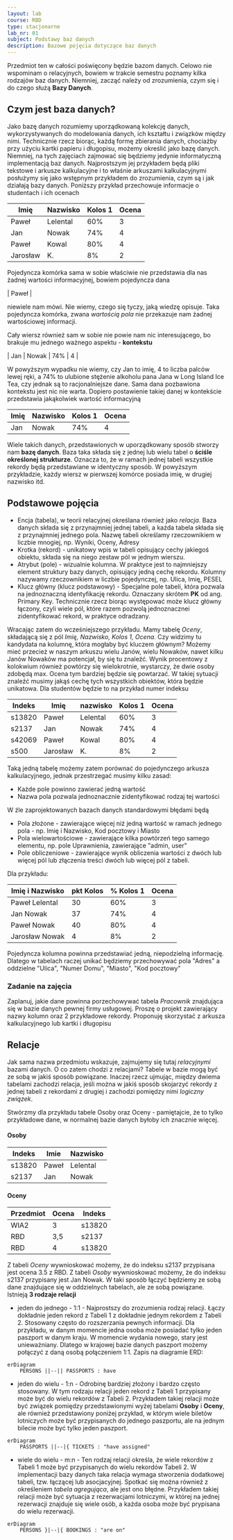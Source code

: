 ```yaml
---
layout: lab
course: RBD
type: stacjonarne
lab_nr: 01
subject: Podstawy baz danych
description: Bazowe pojęcia dotyczące baz danych
---
```

Przedmiot ten w całości poświęcony będzie bazom danych. Celowo nie wspominam o relacyjnych, bowiem w trakcie semestru poznamy kilka rodzajów baz danych. Niemniej, zacząć należy od zrozumienia, czym się i do czego służą **Bazy Danych**. 

## Czym jest baza danych?
Jako bazę danych rozumiemy uporządkowaną kolekcję danych, wykorzystywanych do modelowania danych, ich kształtu i związków między nimi. Technicznie rzecz biorąc, każdą formę zbierania danych, chociażby przy użyciu kartki papieru i długopisu, możemy określić jako bazę danych. Niemniej, na tych zajęciach zajmować się będziemy jedynie informatyczną implementacją baz danych. Najprostszym jej przykładem będą pliki tekstowe i arkusze kalkulacyjne i to właśnie arkuszami kalkulacyjnymi posłużymy się jako wstępnym przykładem do zrozumienia, czym są i jak działają bazy danych. Poniższy przykład przechowuje informacje o studentach i ich ocenach

| Imię     | Nazwisko | Kolos 1 | Ocena |
|----------|----------|---------|-------|
| Paweł    | Lelental | 60%     | 3     |
| Jan      | Nowak    | 74%     | 4     |
| Paweł    | Kowal    | 80%     | 4     |
| Jarosław | K.       | 8%      | 2     |

Pojedyncza komórka sama w sobie właściwie nie przedstawia dla nas żadnej wartości informacyjnej, bowiem pojedyncza dana

| Paweł | 

niewiele nam mówi. Nie wiemy, czego się tyczy, jaką wiedzę opisuje. Taka pojedyncza komórka, zwana *wartością pola* nie przekazuje nam żadnej wartościowej informacji. 

Cały wiersz również sam w sobie nie powie nam nic interesującego, bo brakuje mu jednego ważnego aspektu - **kontekstu**

| Jan      | Nowak    | 74%     | 4     |

W powyższym wypadku nie wiemy, czy Jan to imię, 4 to liczba palców lewej ręki, a 74% to ulubione stężenie alkoholu pana Jana w Long Island Ice Tea, czy jednak są to racjonalniejsze dane. Sama dana pozbawiona kontekstu jest nic nie warta. Dopiero postawienie takiej danej w kontekście przedstawia jakąkolwiek wartość informacyjną

| Imię     | Nazwisko | Kolos 1 | Ocena |
|----------|----------|---------|-------|
| Jan      | Nowak    | 74%     | 4     |

Wiele takich danych, przedstawionych w uporządkowany sposób stworzy nam **bazę danych**. Baza taka składa się z jednej lub wielu tabel o **ściśle określonej strukturze**. Oznacza to, że w ramach jednej tabeli wszystkie rekordy będą przedstawiane w identyczny sposób. W powyższym przykładzie, każdy wiersz w pierwszej komórce posiada imię, w drugiej nazwisko itd.

## Podstawowe pojęcia
   - Encja (tabela), w teorii relacyjnej określana również jako *relacja*. Baza danych składa się z przynajmniej jednej tabeli, a każda tabela składa się z przynajmniej jednego pola. Nazwę tabeli określamy rzeczownikiem w liczbie mnogiej, np. Wyniki, Oceny, Adresy
   - Krotka (rekord) - unikatowy wpis w tabeli opisujący cechy jakiegoś obiektu, składa się na niego zestaw pól w jednym wierszu. 
   - Atrybut (pole) - wizualnie kolumna. W praktyce jest to najmniejszy element struktury bazy danych, opisujący jedną cechę rekordu. Kolumny nazywamy rzeczownikiem w liczbie pojedynczej, np. Ulica, Imię, PESEL
   - Klucz główny (klucz podstawowy) - Specjalne pole tabeli, która pozwala na jednoznaczną identyfikację rekordu. Oznaczany skrótem **PK** od ang. Primary Key. Technicznie rzecz biorąc występować może klucz główny łączony, czyli wiele pól, które razem pozwolą jednoznacznei zidentyfikować rekord, w praktyce odradzany.

Wracając zatem do wcześniejszego przykładu. Mamy tabelę *Oceny*, składającą się z pól *Imię, Nazwisko, Kolos 1, Ocena*. Czy widzimy tu kandydata na kolumnę, która mogłaby być kluczem głównym? Możemy mieć przecież w naszym arkuszu wielu Janów, wielu Nowaków, nawet kilku Janów Nowaków ma potencjał, by się tu znaleźć. Wynik procentowy z kolokwium również powtórzy się wielokrotnie, wystarczy, że dwie osoby zdobędą max. Ocena tym bardziej będzie się powtarzać. W takiej sytuacji znaleźć musimy jakąś cechę tych wszystkich obiektów, która będzie unikatowa. Dla studentów będzie to na przykład numer indeksu

| Indeks | Imię     | nazwisko | Kolos 1 | Ocena |
|--------|----------|----------|---------|-------|
| s13820 | Paweł    | Lelental | 60%     | 3     |
| s2137  | Jan      | Nowak    | 74%     | 4     |
| s42069 | Paweł    | Kowal    | 80%     | 4     |
| s500   | Jarosław | K.       | 8%      | 2     |

Taką jedną tabelę możemy zatem porównać do pojedynczego arkusza kalkulacyjnego, jednak przestrzegać musimy kilku zasad:
- Każde pole powinno zawierać jedną wartość
- Nazwa pola pozwala jednoznacznie zidentyfikować rodzaj tej wartości

W źle zaprojektowanych bazach danych standardowymi błędami będą
- Pola złożone - zawierające więcej niż jedną wartość w ramach jednego pola - np. Imię i Nazwisko, Kod pocztowy i Miasto
- Pola wielowartościowe - zawierające kilka powtórzeń tego samego elementu, np. pole Uprawnienia, zawierające "admin, user"
- Pole obliczeniowe - zawierające wynik obliczenia wartości z dwóch lub więcej pól lub złączenia treści dwóch lub więcej pól z tabeli. 

Dla przykładu:

| Imię i Nazwisko | pkt Kolos | % Kolos 1 | Ocena |
|-----------------|-----------|-----------|-------|
| Paweł Lelental  | 30        | 60%       | 3     |
| Jan Nowak       | 37        | 74%       | 4     |
| Paweł Nowak     | 40        | 80%       | 4     |
| Jarosław Nowak  | 4         | 8%        | 2     |

Pojedyncza kolumna powinna przedstawiać jedną, niepodzielną informację. Dlatego w tabelach raczej unikać będziemy przechowywać pola "Adres" a oddzielne "Ulica", "Numer Domu", "Miasto", "Kod pocztowy"

### Zadanie na zajęcia
Zaplanuj, jakie dane powinna porzechowywać tabela *Pracownik* znajdująca się w bazie danych pewnej firmy usługowej. Proszę o projekt zawierający nazwy kolumn oraz 2 przykładowe rekordy. Proponuję skorzystać z arkusza kalkulacyjnego lub kartki i długopisu

## Relacje
Jak sama nazwa przedmiotu wskazuje, zajmujemy się tutaj *relacyjnymi* bazami danych. O co zatem chodzi z relacjami? Tabele w bazie mogą być ze sobą w jakiś sposób powiązane. Inaczej rzecz ujmując, między dwiema tabelami zachodzi relacja, jeśli można w jakiś sposób skojarzyć rekordy z jednej tabeli z rekordami z drugiej i zachodzi pomiędzy nimi *logiczny związek*. 

Stwórzmy dla przykładu tabele Osoby oraz Oceny - pamiętajcie, że to tylko przykładowe dane, w normalnej bazie danych byłoby ich znacznie więcej.

#### Osoby

| Indeks  | Imie  | Nazwisko |
|---------|-------|----------|
| s13820  | Paweł | Lelental |
| s2137   | Jan   | Nowak    |

#### Oceny

| Przedmiot | Ocena | Indeks |
|-----------|-------|--------|
| WIA2      | 3     | s13820 |
| RBD       | 3,5   | s2137  |
| RBD       | 4     | s13820 |

Z tabeli *Oceny* wywnioskować możemy, że do indeksu s2137 przypisana jest ocena 3.5 z RBD. Z tabeli *Osoby* wywnioskować możemy, że do indeksu s2137 przypisany jest Jan Nowak. W taki sposób łączyć będziemy ze sobą dane znajdujące się w oddzielnych tabelach, ale ze sobą powiązane. Istnieją **3 rodzaje relacji**
- jeden do jednego - 1:1 - Najprostszy do zrozumienia rodzaj relacji. Łączy dokładnie jeden rekord z Tabeli 1 z dokładnie jednym rekordem z Tabeli 2. Stosowany często do rozszerzania pewnych informacji. Dla przykładu, w danym momencie jedna osoba może posiadać tylko jeden paszport w danym kraju. W momencie wydania nowego, stary jest unieważniany. Dlatego w krajowej bazie danych paszport możemy połączyć z daną osobą połączeniem 1:1. Zapis na diagramie ERD:
```mermaid
erDiagram
    PERSONS ||--|| PASSPORTS : have
```
- jeden do wielu - 1:n - Odrobinę bardziej złożony i bardzo często stosowany. W tym rodzaju relacji jeden rekord z Tabeli 1 przypisany może być do wielu rekordów z Tabeli 2. Przykładem takiej relacji może być związek pomiędzy przedstawionymi wyżej tabelami **Osoby** i **Oceny**, ale również przedstawiony poniżej przykład, w którym wiele biletów lotniczych może być przypisanych do jednego paszportu, ale na jednym bilecie może być tylko jeden paszport. 
```mermaid
erDiagram
    PASSPORTS ||--|{ TICKETS : "have assigned"
```
- wiele do wielu - m:n - Ten rodzaj relacji określa, że wiele rekordów z Tabeli 1 może być przypisanych do wielu rekordów Tabeli 2. W implementacji bazy danych taka relacja wymaga stworzenia dodatkowej tabeli, tzw. łączącej lub asocjacyjnej. Spotkać się można również z określeniem *tabela agregująca*, ale jest ono błędne. Przykładem takiej relacji może być sytuacja z rezerwacjami lotniczymi, w której na jednej rezerwacji znajduje się wiele osób, a każda osoba może być prypisana do wielu rezerwacji. 
```mermaid
erDiagram
    PERSONS }|--|{ BOOKINGS : "are on"
```
